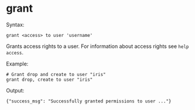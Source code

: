 grant
=====

Syntax:

	grant <access> to user 'username'
	
Grants access rights to a user. For information about access rights
see `help access`.

Example:

	# Grant drop and create to user "iris"
	grant drop, create to user "iris"


Output:

	{"success_msg": "Successfully granted permissions to user ..."}
	
